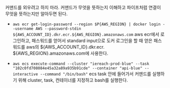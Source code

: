 커맨드를 외우려고 하지 마라.
커맨드가 무엇을 뜻하는지 이해하고 파이프처럼 연결이 무엇을 뜻하는지만 알아두면 된다.
* `aws ecr get-login-password --region $P{AWS_REGION} | docker login --username AWS --password-stdin ${AWS_ACCOUNT_ID}.dkr.ecr.${AWS_REGION}.amazonaws.com`
	aws ecr에서 로그인하고, 패스워드를 얻어서 standard input으로 도커 로그인을 할 때 얻은 패스워드를 aws의 ${AWS_ACCOUNT_ID}.dkr.ecr. ${AWS_REGION}.amazonaws.com에 사용한다.

- `aws ecs execute-command --cluster "iereach-prod-blue" --task "102c0fd708084e45a32a89a935b91cde" --container "api-blue" --interactive --command "/bin/bash"` 
 ecs task 안에 들어가서 커맨드를 실행하기 위해 cluster, task, 컨테이너를 지정하고 bash를 실행한다.